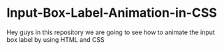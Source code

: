 # Input-Box-Label-Animation-in-CSS
Hey guys in this repository we are going to see how to animate the input box label by using HTML and CSS
